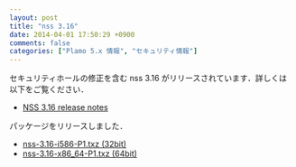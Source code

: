 ```yaml
---
layout: post
title: "nss 3.16"
date: 2014-04-01 17:50:29 +0900
comments: false
categories: ["Plamo 5.x 情報", "セキュリティ情報"]
---
```


セキュリティホールの修正を含む nss 3.16 がリリースされています．詳しくは以下をご覧ください．

* [NSS 3.16 release notes](https://developer.mozilla.org/en-US/docs/NSS/NSS_3.16_release_notes)

パッケージをリリースしました．

* [nss-3.16-i586-P1.txz (32bit)](ftp://plamo.linet.gr.jp/pub/Plamo-5.x/x86/plamo/04_xapps/nss-3.16-i586-P1.txz)
* [nss-3.16-x86_64-P1.txz (64bit)](ftp://plamo.linet.gr.jp/pub/Plamo-5.x/x86_64/plamo/04_xapps/nss-3.16-x86_64-P1.txz)